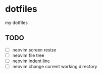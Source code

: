 # dotfiles
my dotfiles

## TODO

- [ ] neovim screen resize 
- [ ] neovim file tree
- [ ] neovim indent line
- [ ] neovim change current working directory
